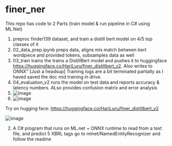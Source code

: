 # finer_ner

This repo has code to 2 Parts (train model & run pipeline in C# using ML.Net)
1. preproc finder139 dataset, and train a distill bert model on 4/5 top classes of it
  1. 02_data_prep.ipynb preps data, aligns mis match between bert wordpiece and provided tokens, subsamples data as well
  2. 03_train trains the trains a DistillBert model and pushes it to huggingface https://huggingface.co/HariLuru/finer_distillbert_v2. Also writes to ONNX"
    [Just a headsup] Training logs are a bit terminated partially as I haved saved the doc mid training in drive. 
  3. 04_evaluation_v2 runs the model on test data and reports accuracy & latency numbers. ALso provides confusion matrix and error analysis
  4. ![image](https://github.com/selfishhari/finer_ner/assets/51013293/e441eb99-b05c-426d-b739-422542f8976f)
  5. ![image](https://github.com/selfishhari/finer_ner/assets/51013293/ae4b85e1-af83-4474-b6ec-19f0e8eb2d4d)

Try on hugging face:
https://huggingface.co/HariLuru/finer_distillbert_v2

![image](https://github.com/selfishhari/finer_ner/assets/51013293/b98c7bde-bfba-4ec1-9d57-55dc0a7dcdc1)



2. A C# program that runs on ML.net + ONNX runtime to read from a text file, and predict 5 XBRL tags
       go to mlnet/NamedEntityRecognizer and follow the readme

